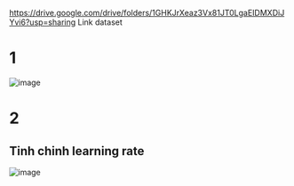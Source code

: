 https://drive.google.com/drive/folders/1GHKJrXeaz3Vx81JT0LgaEIDMXDiJYvi6?usp=sharing
Link dataset

# 1
![image](https://github.com/Kyanh56709/AnNinhMang/assets/35425267/f3b850fb-61bd-4c39-aed3-0bc06014e897)

# 2
## Tinh chinh learning rate

![image](https://github.com/Kyanh56709/AnNinhMang/assets/35425267/853ab196-b313-44e6-8a2d-eee5df2bf27c)
